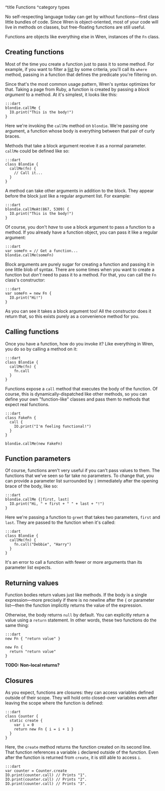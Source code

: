 ^title Functions
^category types

No self-respecting language today can get by without functions&mdash;first class little bundles of code. Since Wren is object-oriented, most of your code will live in methods on classes, but free-floating functions are still useful.

Functions are objects like everything else in Wren, instances of the `Fn` class.

## Creating functions

Most of the time you create a function just to pass it to some method. For example, if you want to filter a [list](lists.html) by some criteria, you'll call its `where` method, passing in a function that defines the predicate you're filtering on.

Since that's the most common usage pattern, Wren's syntax optimizes for that. Taking a page from Ruby, a function is created by passing a *block argument* to a method. At it's simplest, it looks like this:

    :::dart
    blondie.callMe {
      IO.print("This is the body!")
    }

Here we're invoking the `callMe` method on `blondie`. We're passing one argument, a function whose body is everything between that pair of curly braces.

Methods that take a block argument receive it as a normal parameter. `callMe` could be defined like so:

    :::dart
    class Blondie {
      callMe(fn) {
        // Call it...
      }
    }

A method can take other arguments in addition to the block. They appear before the block just like a regular argument list. For example:

    :::dart
    blondie.callMeAt(867, 5309) {
      IO.print("This is the body!")
    }

Of course, you don't *have* to use a block argument to pass a function to a method. If you already have a function object, you can pass it like a regular argument:

    :::dart
    var someFn = // Get a function...
    blondie.callMe(someFn)

Block arguments are purely sugar for creating a function and passing it in one little blob of syntax. There are some times when you want to create a function but *don't* need to pass it to a method. For that, you can call the `Fn` class's constructor:

    :::dart
    var someFn = new Fn {
      IO.print("Hi!")
    }

As you can see it takes a block argument too! All the constructor does it return that, so this exists purely as a convenience method for you.

## Calling functions

Once you have a function, how do you invoke it? Like everything in Wren, you do so by calling a method on it:

    :::dart
    class Blondie {
      callMe(fn) {
        fn.call
      }
    }

Functions expose a `call` method that executes the body of the function. Of course, this is dynamically-dispatched like other methods, so you can define your own "function-like" classes and pass them to methods that expect real functions.

    :::dart
    class FakeFn {
      call {
        IO.print("I'm feeling functional!")
      }
    }

    blondie.callMe(new FakeFn)

## Function parameters

Of course, functions aren't very useful if you can't pass values to them. The functions that we've seen so far take no parameters. To change that, you can provide a parameter list surrounded by `|` immediately after the opening brace of the body, like so:

    :::dart
    blondie.callMe {|first, last|
      IO.print("Hi, " + first + " " + last + "!")
    }

Here we're passing a function to `greet` that takes two parameters, `first` and `last`. They are passed to the function when it's called:

    :::dart
    class Blondie {
      callMe(fn) {
        fn.call("Debbie", "Harry")
      }
    }

It's an error to call a function with fewer or more arguments than its parameter list expects.

## Returning values

Function bodies return values just like methods. If the body is a single expression&mdash;more precisely if there is no newline after the `{` or parameter list&mdash;then the function implicitly returns the value of the expression.

Otherwise, the body returns `null` by default. You can explicitly return a value using a `return` statement. In other words, these two functions do the same thing:

    :::dart
    new Fn { "return value" }

    new Fn {
      return "return value"
    }

**TODO: Non-local returns?**

## Closures

As you expect, functions are closures: they can access variables defined outside of their scope. They will hold onto closed-over variables even after leaving the scope where the function is defined:

    :::dart
    class Counter {
      static create {
        var i = 0
        return new Fn { i = i + 1 }
      }
    }

Here, the `create` method returns the function created on its second line. That function references a variable `i` declared outside of the function. Even after the function is returned from `create`, it is still able to access `i`.

    :::dart
    var counter = Counter.create
    IO.print(counter.call) // Prints "1".
    IO.print(counter.call) // Prints "2".
    IO.print(counter.call) // Prints "3".
